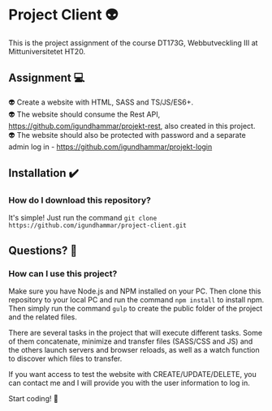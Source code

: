 # Project Client 👽
This is the project assignment of the course DT173G, Webbutveckling III at Mittuniversitetet HT20.


## Assignment 💻
👽 Create a website with HTML, SASS and TS/JS/ES6+.\
👽 The website should consume the Rest API, https://github.com/igundhammar/projekt-rest, also created in this project.\
👽 The website should also be protected with password and a separate admin log in - https://github.com/igundhammar/projekt-login


## Installation ✔️

### How do I download this repository?
It's simple! Just run the command `git clone https://github.com/igundhammar/project-client.git`

## Questions? 🤔
### How can I use this project?
Make sure you have Node.js and NPM installed on your PC.
Then clone this repository to your local PC and run the command `npm install` to install npm.
Then simply run the command `gulp` to create the public folder of the project and the related files.

There are several tasks in the project that will execute different tasks. Some of them concatenate, minimize and transfer files (SASS/CSS and JS)
and the others launch servers and browser reloads, as well as a watch function to discover which files to transfer.

If you want access to test the website with CREATE/UPDATE/DELETE, you can contact me and I will provide you with the user information to log in.

Start coding! 🙂



